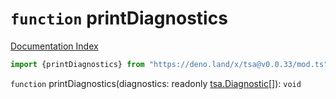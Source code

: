 # `function` printDiagnostics

[Documentation Index](../README.md)

```ts
import {printDiagnostics} from "https://deno.land/x/tsa@v0.0.33/mod.ts"
```

`function` printDiagnostics(diagnostics: readonly [tsa.Diagnostic](../interface.Diagnostic/README.md)\[]): `void`

